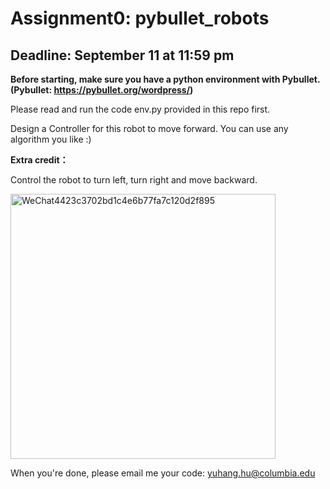 # Assignment0: pybullet_robots
## Deadline: September 11 at 11:59 pm

**Before starting, make sure you have a python environment with Pybullet. (Pybullet: https://pybullet.org/wordpress/)**

Please read and run the code env.py provided in this repo first.

Design a Controller for this robot to move forward. You can use any algorithm you like :)

**Extra credit：**

Control the robot to turn left, turn right and move backward.


<img width="424" alt="WeChat4423c3702bd1c4e6b77fa7c120d2f895" src="https://user-images.githubusercontent.com/48082207/187047594-19f487d2-600e-4808-b133-307839a77bc3.png">

When you're done, please email me your code: yuhang.hu@columbia.edu
